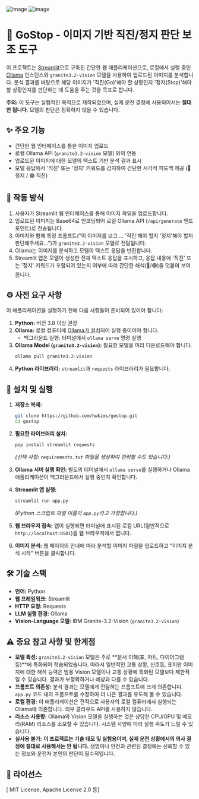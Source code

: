 ![image](https://github.com/user-attachments/assets/abfc0341-2bb6-40d5-900c-0b99c6ee93a1)
![image](https://github.com/user-attachments/assets/200b5d56-9b72-4bd5-9ffc-25c16592a8c5)

# 🚦 GoStop - 이미지 기반 직진/정지 판단 보조 도구

이 프로젝트는 [Streamlit](https://streamlit.io/)으로 구축된 간단한 웹 애플리케이션으로, 로컬에서 실행 중인 [Ollama](https://ollama.com/) 인스턴스와 `granite3.2-vision` 모델을 사용하여 업로드된 이미지를 분석합니다. 분석 결과를 바탕으로 해당 이미지가 '직진(Go)'해야 할 상황인지 '정지(Stop)'해야 할 상황인지를 판단하는 데 도움을 주는 것을 목표로 합니다.

**주의:** 이 도구는 실험적인 목적으로 제작되었으며, 실제 운전 결정에 사용되어서는 **절대 안 됩니다**. 모델의 판단은 정확하지 않을 수 있습니다.

## ✨ 주요 기능

*   간단한 웹 인터페이스를 통한 이미지 업로드
*   로컬 Ollama API (`granite3.2-vision` 모델) 와의 연동
*   업로드된 이미지에 대한 모델의 텍스트 기반 분석 결과 표시
*   모델 응답에서 '직진' 또는 '정지' 키워드를 감지하여 간단한 시각적 피드백 제공 (🔴 정지 / 🟢 직진)

## 🤔 작동 방식

1.  사용자가 Streamlit 웹 인터페이스를 통해 이미지 파일을 업로드합니다.
2.  업로드된 이미지는 Base64로 인코딩되어 로컬 Ollama API (`/api/generate` 엔드포인트)로 전송됩니다.
3.  이미지와 함께 특정 프롬프트("이 이미지를 보고 ... '직진'해야 할지 '정지'해야 할지 판단해주세요...")가 `granite3.2-vision` 모델로 전달됩니다.
4.  Ollama는 이미지를 분석하고 모델의 텍스트 응답을 반환합니다.
5.  Streamlit 앱은 모델이 생성한 전체 텍스트 응답을 표시하고, 응답 내용에 '직진' 또는 '정지' 키워드가 포함되어 있는지 여부에 따라 간단한 해석(🔴/🟢)을 덧붙여 보여줍니다.

## ⚙️ 사전 요구 사항

이 애플리케이션을 실행하기 전에 다음 사항들이 준비되어 있어야 합니다:

1.  **Python:** 버전 3.8 이상 권장
2.  **Ollama:** 로컬 컴퓨터에 [Ollama가 설치](https://ollama.com/)되어 실행 중이어야 합니다.
    *   백그라운드 실행: 터미널에서 `ollama serve` 명령 실행
3.  **Ollama Model (`granite3.2-vision`):** 필요한 모델을 미리 다운로드해야 합니다.
    ```bash
    ollama pull granite3.2-vision
    ```
4.  **Python 라이브러리:** `streamlit`과 `requests` 라이브러리가 필요합니다.

## 🚀 설치 및 실행

1.  **저장소 복제:**
    ```bash
    git clone https://github.com/hwkims/gostop.git
    cd gostop
    ```

2.  **필요한 라이브러리 설치:**
    ```bash
    pip install streamlit requests
    ```
    *(선택 사항: `requirements.txt` 파일을 생성하여 관리할 수도 있습니다.)*

3.  **Ollama 서버 실행 확인:**
    별도의 터미널에서 `ollama serve`를 실행하거나 Ollama 애플리케이션이 백그라운드에서 실행 중인지 확인합니다.

4.  **Streamlit 앱 실행:**
    ```bash
    streamlit run app.py
    ```
    *(Python 스크립트 파일 이름이 `app.py`라고 가정합니다.)*

5.  **웹 브라우저 접속:**
    앱이 실행되면 터미널에 표시된 로컬 URL(일반적으로 `http://localhost:8501`)을 웹 브라우저에서 엽니다.

6.  **이미지 분석:**
    웹 페이지의 안내에 따라 분석할 이미지 파일을 업로드하고 "이미지 분석 시작" 버튼을 클릭합니다.

## 🛠️ 기술 스택

*   **언어:** Python
*   **웹 프레임워크:** Streamlit
*   **HTTP 요청:** Requests
*   **LLM 실행 환경:** Ollama
*   **Vision-Language 모델:** IBM Granite-3.2-Vision (`granite3.2-vision`)

## ⚠️ 중요 참고 사항 및 한계점

*   **모델 특성:** `granite3.2-vision` 모델은 주로 **문서 이해(표, 차트, 다이어그램 등)**에 특화되어 학습되었습니다. 따라서 일반적인 교통 상황, 신호등, 표지판 이미지에 대한 해석 능력은 범용 Vision 모델이나 교통 상황에 특화된 모델보다 제한적일 수 있습니다. 결과가 부정확하거나 예상과 다를 수 있습니다.
*   **프롬프트 의존성:** 분석 결과는 모델에게 전달하는 프롬프트에 크게 의존합니다. `app.py` 코드 내의 프롬프트를 수정하여 더 나은 결과를 유도해 볼 수 있습니다.
*   **로컬 환경:** 이 애플리케이션은 전적으로 사용자의 로컬 컴퓨터에서 실행되는 Ollama에 의존합니다. 외부 클라우드 API를 사용하지 않습니다.
*   **리소스 사용량:** Ollama와 Vision 모델을 실행하는 것은 상당한 CPU/GPU 및 메모리(RAM) 리소스를 소모할 수 있습니다. 시스템 사양에 따라 실행 속도가 느릴 수 있습니다.
*   **실사용 불가:** **이 프로젝트는 기술 데모 및 실험용이며, 실제 운전 상황에서의 의사 결정에 절대로 사용해서는 안 됩니다.** 생명이나 안전과 관련된 결정에는 신뢰할 수 있는 정보와 운전자 본인의 판단이 필수적입니다.

## 📄 라이선스

[  MIT License, Apache License 2.0 등] 
